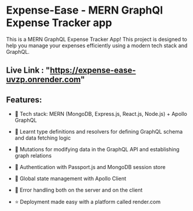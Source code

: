 # Expense-Ease - MERN GraphQl Expense Tracker app


This is a MERN GraphQL Expense Tracker App! This project is designed to help you manage your expenses efficiently using a modern tech stack and GraphQL.

## Live Link : "https://expense-ease-uvzp.onrender.com"

## Features:

-   🌟 Tech stack: MERN (MongoDB, Express.js, React.js, Node.js) + Apollo GraphQL

-   📝 Learnt type definitions and resolvers for defining GraphQL schema and data fetching logic
-   🔄 Mutations for modifying data in the GraphQL API and establishing graph relations
-   🎃 Authentication with Passport.js and MongoDB session store
-   🚀 Global state management with Apollo Client
-   🐞 Error handling both on the server and on the client
-   ⭐ Deployment made easy with a platform called render.com
